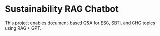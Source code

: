 # Sustainability RAG Chatbot

This project enables document-based Q&A for ESG, SBTi, and GHG topics using RAG + GPT.